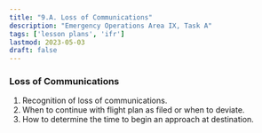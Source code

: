 ```yaml
---
title: "9.A. Loss of Communications"
description: "Emergency Operations Area IX, Task A"
tags: ['lesson plans', 'ifr']
lastmod: 2023-05-03
draft: false
---
```

### Loss of Communications

1. Recognition of loss of communications. 
2. When to continue with flight plan as filed or when to deviate. 
3. How to determine the time to begin an approach at destination. 